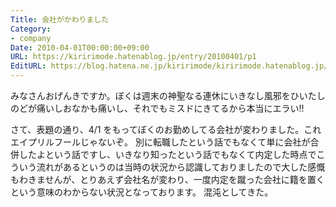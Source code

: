 ```yaml
---
Title: 会社がかわりました
Category:
- company
Date: 2010-04-01T00:00:00+09:00
URL: https://kiririmode.hatenablog.jp/entry/20100401/p1
EditURL: https://blog.hatena.ne.jp/kiririmode/kiririmode.hatenablog.jp/atom/entry/8454420450078212003
---
```



みなさんおげんきですか。ぼくは週末の神聖なる連休にいきなし風邪をひいたしのどが痛いしおなかも痛いし、それでもミスドにきてるから本当にエラい!!

さて、表題の通り、4/1 をもってぼくのお勤めしてる会社が変わりました。これエイプリルフールじゃないぞ。
別に転職したという話でもなくて単に会社が合併したよという話ですし、いきなり知ったという話でもなくて内定した時点でこういう流れがあるというのは当時の状況から認識しておりましたので大した感慨もわきませんが、とりあえず会社名が変わり、一度内定を蹴った会社に籍を置くという意味のわからない状況となっております。 混沌としてきた。
